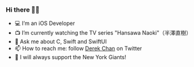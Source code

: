 ### Hi there 👋🏻

* 💻 I’m an iOS Developer
* 📺 I’m currently watching the TV series "Hansawa Naoki"（半澤直樹）
* 💬 Ask me about C, Swift and SwiftUI 
* 📫 How to reach me: follow [Derek Chan](https://twitter.com/derekchan0407) on Twitter
* 🏈 I will always support the New York Giants!

